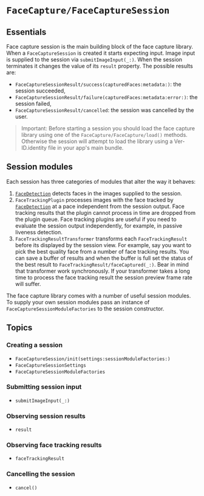 # ``FaceCapture/FaceCaptureSession``

## Essentials 

Face capture session is the main building block of the face capture library. When a ``FaceCaptureSession`` is created it 
starts expecting input. Image input is supplied to the session via ``submitImageInput(_:)``. When the session terminates it 
changes the value of its ``result`` property. The possible results are:

- ``FaceCaptureSessionResult/success(capturedFaces:metadata:)``: the session succeeded,
- ``FaceCaptureSessionResult/failure(capturedFaces:metadata:error:)``: the session failed,
- ``FaceCaptureSessionResult/cancelled``: the session was cancelled by the user.

>Important: Before starting a session you should load the face capture library using one of the 
``FaceCapture/FaceCapture/load()`` methods. Otherwise the session will attempt to load the library using a Ver-ID.identity 
file in your app's main bundle. 

## Session modules

Each session has three categories of modules that alter the way it behaves:

1. [`FaceDetection`](https://github.com/AppliedRecognition/Ver-ID-Common-Types-Apple/blob/main/Sources/VerIDCommonTypes/FaceDetection.swift) detects faces in the images supplied to the session.
2. ``FaceTrackingPlugin`` processes images with the face tracked by [`FaceDetection`](https://github.com/AppliedRecognition/Ver-ID-Common-Types-Apple/blob/main/Sources/VerIDCommonTypes/FaceDetection.swift) at a pace independent from the session
output. Face tracking results that the plugin cannot process in time are dropped from the plugin queue. Face tracking 
plugins are useful if you need to evaluate the session output independently, for example, in passive liveness detection.
3. ``FaceTrackingResultTransformer`` transforms each ``FaceTrackingResult`` before its displayed by the session view. For 
example, say you want to pick the best quality face from a number of face tracking results. You can save a buffer of results 
and when the buffer is full set the status of the best result to ``FaceTrackingResult/faceCaptured(_:)``. Bear in mind that 
transformer work synchronously. If your transformer takes a long time to process the face tracking result the session preview 
frame rate will suffer.

The face capture library comes with a number of useful session modules. To supply your own session modules pass an instance 
of ``FaceCaptureSessionModuleFactories`` to the session constructor.

## Topics

### Creating a session

- ``FaceCaptureSession/init(settings:sessionModuleFactories:)``
- ``FaceCaptureSessionSettings``
- ``FaceCaptureSessionModuleFactories``

### Submitting session input

- ``submitImageInput(_:)``

### Observing session results

- ``result``

### Observing face tracking results

- ``faceTrackingResult``

### Cancelling the session

- ``cancel()``
